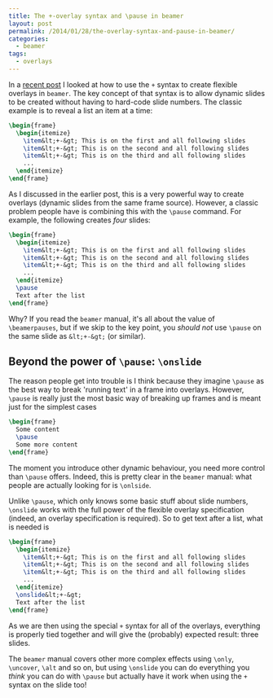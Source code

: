 ```yaml
---
title: The +-overlay syntax and \pause in beamer
layout: post
permalink: /2014/01/28/the-overlay-syntax-and-pause-in-beamer/
categories:
  - beamer
tags:
  - overlays
---
```

In a [recent post](/2014/01/17/the-beamer-slide-overlay-concept/) I looked at how to use the `+` syntax to create flexible overlays in `beamer`. The key concept of that syntax is to allow dynamic slides to be created without having to hard-code slide numbers. The classic example is to reveal a list an item at a time:

```latex
\begin{frame}
  \begin{itemize}
    \item&lt;+-&gt; This is on the first and all following slides
    \item&lt;+-&gt; This is on the second and all following slides
    \item&lt;+-&gt; This is on the third and all following slides
    ...
  \end{itemize}
\end{frame}
```

As I discussed in the earlier post, this is a very powerful way to create overlays (dynamic slides from the same frame source). However, a classic problem people have is combining this with the `\pause` command. For example, the following creates _four_ slides:

```latex
\begin{frame}
  \begin{itemize}
    \item&lt;+-&gt; This is on the first and all following slides
    \item&lt;+-&gt; This is on the second and all following slides
    \item&lt;+-&gt; This is on the third and all following slides
    ...
  \end{itemize}
  \pause
  Text after the list
\end{frame}
```

Why? If you read the `beamer` manual, it's all about the value of `\beamerpauses`, but if we skip to the key point, you _should not_ use `\pause` on the same slide as `&lt;+-&gt;` (or similar).

## Beyond the power of `\pause`: `\onslide`

The reason people get into trouble is I think because they imagine `\pause` as the best way to break 'running text' in a frame into overlays. However, `\pause` is really just the most basic way of breaking up frames and is meant just for the simplest cases

```latex
\begin{frame}
  Some content
  \pause
  Some more content
\end{frame}
```

The moment you introduce other dynamic behaviour, you need more control than `\pause` offers. Indeed, this is pretty clear in the `beamer` manual: what people are actually looking for is `\onlside`.

Unlike `\pause`, which only knows some basic stuff about slide numbers, `\onslide` works with the full power of the flexible overlay specification (indeed, an overlay specification is required). So to get text after a list, what is needed is

```latex
\begin{frame}
  \begin{itemize}
    \item&lt;+-&gt; This is on the first and all following slides
    \item&lt;+-&gt; This is on the second and all following slides
    \item&lt;+-&gt; This is on the third and all following slides
    ...
  \end{itemize}
  \onslide&lt;+-&gt;
  Text after the list
\end{frame}
```

As we are then using the special `+` syntax for all of the overlays, everything is properly tied together and will give the (probably) expected result: three slides.

The `beamer` manual covers other more complex effects using `\only`, `\uncover`, `\alt` and so on, but using `\onslide` you can do everything you _think_ you can do with `\pause` but actually have it work when using the `+` syntax on the slide too!
